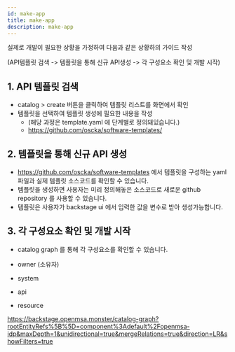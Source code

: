```yaml
---
id: make-app
title: make-app
description: make-app
---
```


실제로 개발이 필요한 상황을 가정하여 다음과 같은 상황하의 가이드 작성

(API템플릿 검색 -> 템플릿을 통해 신규 API생성 -> 각 구성요소 확인 및 개발 시작)

## 1. API 템플릿 검색
* catalog > create 버튼을 클릭하여 템플릿 리스트를 화면에서 확인
* 템플릿을 선택하여 템플릿 생성에 필요한 내용을 작성
    * (해당 과정은 template.yaml 에 단계별로 정의돼있습니다.)
    * https://github.com/oscka/software-templates/


## 2. 템플릿을 통해 신규 API 생성
* https://github.com/oscka/software-templates 에서 템플릿을 구성하는 yaml 파일과 실제 템플릿 소스코드를 확인할 수 있습니다.
* 템플릿을 생성하면 사용자는 미리 정의해놓은 소스코드로 새로운 github repository 를 사용할 수 있습니다.
* 템플릿은 사용자가 backstage ui 에서 입력한 값을 변수로 받아 생성가능합니다.

## 3. 각 구성요소 확인 및 개발 시작
* catalog graph 를 통해 각 구성요소를 확인할 수 있습니다.

* owner (소유자)
* system
* api
* resource

https://backstage.openmsa.monster/catalog-graph?rootEntityRefs%5B%5D=component%3Adefault%2Fopenmsa-idp&maxDepth=1&unidirectional=true&mergeRelations=true&direction=LR&showFilters=true

